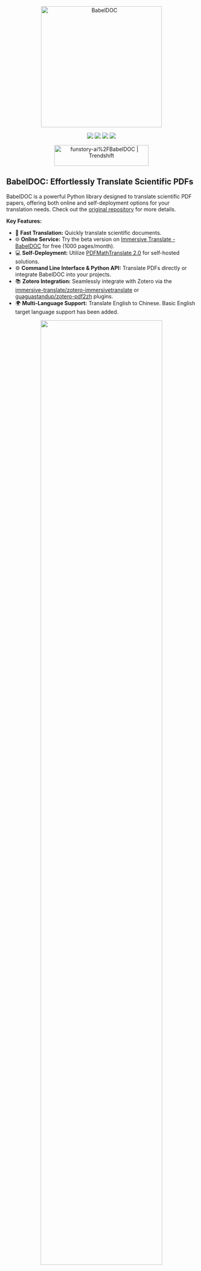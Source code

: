 <!-- # BabelDOC: Your Go-To PDF Translator -->

<div align="center">
    <picture>
      <source media="(prefers-color-scheme: dark)" srcset="https://s.immersivetranslate.com/assets/uploads/babeldoc-big-logo-darkmode-with-transparent-background-IKuNO1.svg" width="320px" alt="BabelDOC"/>
      <img src="https://s.immersivetranslate.com/assets/uploads/babeldoc-big-logo-with-transparent-background-2xweBr.svg" width="320px" alt="BabelDOC"/>
    </picture>
</div>

<div align="center">
    <p>
      <!-- PyPI -->
      <a href="https://pypi.org/project/BabelDOC/">
        <img src="https://img.shields.io/pypi/v/BabelDOC"></a>
      <a href="https://pepy.tech/projects/BabelDOC">
        <img src="https://static.pepy.tech/badge/BabelDOC"></a>
      <!-- License -->
      <a href="./LICENSE">
        <img src="https://img.shields.io/github/license/funstory-ai/BabelDOC"></a>
      <a href="https://t.me/+Z9_SgnxmsmA5NzBl">
        <img src="https://img.shields.io/badge/Telegram-2CA5E0?style=flat-squeare&logo=telegram&logoColor=white"></a>
    </p>
    <a href="https://trendshift.io/repositories/13358" target="_blank"><img src="https://trendshift.io/api/badge/repositories/13358" alt="funstory-ai%2FBabelDOC | Trendshift" style="width: 250px; height: 55px;" width="250" height="55"/></a>
</div>

## BabelDOC: Effortlessly Translate Scientific PDFs

BabelDOC is a powerful Python library designed to translate scientific PDF papers, offering both online and self-deployment options for your translation needs.  Check out the [original repository](https://github.com/funstory-ai/BabelDOC) for more details.

**Key Features:**

*   🚀 **Fast Translation:**  Quickly translate scientific documents.
*   🌐 **Online Service:**  Try the beta version on [Immersive Translate - BabelDOC](https://app.immersivetranslate.com/babel-doc/) for free (1000 pages/month).
*   💻 **Self-Deployment:** Utilize [PDFMathTranslate 2.0](https://github.com/PDFMathTranslate/PDFMathTranslate-next) for self-hosted solutions.
*   ⚙️ **Command Line Interface & Python API:**  Translate PDFs directly or integrate BabelDOC into your projects.
*   📚 **Zotero Integration:** Seamlessly integrate with Zotero via the [immersive-translate/zotero-immersivetranslate](https://github.com/immersive-translate/zotero-immersivetranslate) or [guaguastandup/zotero-pdf2zh](https://github.com/guaguastandup/zotero-pdf2zh) plugins.
*   🌍 **Multi-Language Support:**  Translate English to Chinese. Basic English target language support has been added.

<div align="center">
    <img src="https://s.immersivetranslate.com/assets/r2-uploads/images/babeldoc-preview.png" width="80%"/>
</div>

## Getting Started

### Installation

We recommend installing BabelDOC using [uv](https://github.com/astral-sh/uv).

**Install using `uv` tool:**

1.  Install `uv` following the instructions:  [uv installation](https://github.com/astral-sh/uv#installation)
2.  Install BabelDOC:

    ```bash
    uv tool install --python 3.12 BabelDOC
    babeldoc --help
    ```
3.  Use the `babeldoc` command:

    ```bash
    babeldoc --openai --openai-model "gpt-4o-mini" --openai-base-url "https://api.openai.com/v1" --openai-api-key "your-api-key-here"  --files example.pdf
    ```

**Install from Source:**

1.  Follow the `uv` installation instructions:  [uv installation](https://github.com/astral-sh/uv#installation)
2.  Clone the repository:

    ```bash
    git clone https://github.com/funstory-ai/BabelDOC
    cd BabelDOC
    ```
3.  Install dependencies and run:

    ```bash
    uv run babeldoc --help
    ```
4. Use the `uv run babeldoc` command:

    ```bash
    uv run babeldoc --files example.pdf --openai --openai-model "gpt-4o-mini" --openai-base-url "https://api.openai.com/v1" --openai-api-key "your-api-key-here"
    ```

## Advanced Options
For detailed CLI options, including language, PDF processing, translation service, OpenAI settings, glossary options, and output control, please refer to the original [README](https://github.com/funstory-ai/BabelDOC).

## Python API

The `high_level.do_translate_async_stream` function within [pdf2zh next](https://github.com/PDFMathTranslate/PDFMathTranslate-next) is the currently recommended method for integrating BabelDOC into Python projects.

## Contributing

Contribute to BabelDOC and help improve the translation experience!  See the [CONTRIBUTING](https://github.com/funstory-ai/yadt/blob/main/docs/CONTRIBUTING.md) guide for more information.  Active contributors are eligible for monthly Pro membership redemption codes to [Immersive Translation](https://immersivetranslate.com) .

## Acknowledgements

*   [PDFMathTranslate](https://github.com/Byaidu/PDFMathTranslate)
*   [DocLayout-YOLO](https://github.com/opendatalab/DocLayout-YOLO)
*   [pdfminer](https://github.com/pdfminer/pdfminer.six)
*   [PyMuPDF](https://github.com/pymupdf/PyMuPDF)
*   [Asynchronize](https://github.com/multimeric/Asynchronize/tree/master?tab=readme-ov-file)
*   [PriorityThreadPoolExecutor](https://github.com/oleglpts/PriorityThreadPoolExecutor)

## Star History

<a href="https://star-history.com/#funstory-ai/babeldoc&Date">
 <picture>
   <source media="(prefers-color-scheme: dark)" srcset="https://api.star-history.com/svg?repos=funstory-ai/babeldoc&type=Date&theme=dark" />
   <source media="(prefers-color-scheme: light)" srcset="https://api.star-history.com/svg?repos=funstory-ai/babeldoc&type=Date" />
   <img alt="Star History Chart" src="https://api.star-history.com/svg?repos=funstory-ai/babeldoc&type=Date"/>
 </picture>
</a>